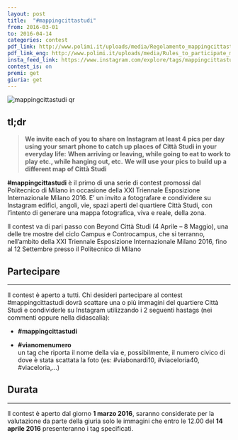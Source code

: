 ```yaml
---
layout: post
title:  "#mappingcittastudi"
from: 2016-03-01
to: 2016-04-14
categories: contest
pdf_link: http://www.polimi.it/uploads/media/Regolamento_mappingcittastudi_.pdf
pdf_link_eng: http://www.polimi.it/uploads/media/Rules_to_participate_mappingcittastudi_.pdf
insta_feed_link: https://www.instagram.com/explore/tags/mappingcittastudi
contest_is: on
premi: get
giuria: get
---
```



![mappingcittastudi qr]({{site.baseurl}}/assets/i/beyondcittastudi_org-contest-mappingcittastudi.png)


tl;dr
---

> **We invite each of you to share on Instagram at least 4 pics per day using your smart phone to catch up places of Città Studi in your everyday life:**
> **When arriving or leaving, while going to eat to work to play etc., while hanging out, etc.**
> **We will use your pics to build up a different map of Città Studi**

**#mappingcittastudi** è il primo di una serie di contest promossi dal Politecnico di Milano in occasione della XXI Triennale Esposizione Internazionale Milano 2016. E’ un invito a fotografare e condividere su Instagram edifici, angoli, vie, spazi aperti del quartiere Città Studi, con l’intento di generare una mappa fotografica, viva e reale, della zona.

Il contest va di pari passo con Beyond Città Studi (4 Aprile – 8 Maggio), una delle tre mostre del ciclo Campus e Controcampus, che si terranno, nell’ambito della XXI Triennale Esposizione Internazionale Milano 2016, fino al 12 Settembre presso il Politecnico di Milano



Partecipare
---
-----
Il contest è aperto a tutti.
Chi desideri partecipare al contest #mappingcittastudi dovrà scattare una o più immagini del quartiere Città Studi e condividerle su Instagram utilizzando i 2 seguenti hastags (nei commenti oppure nella didascalia):

- **#mappingcittastudi**

- **#vianomenumero**  
un tag che riporta il nome della via e, possibilmente, il numero civico di dove è stata scattata la foto (es: #viabonardi10, #viaceloria40, #viaceloria,...)

Durata
---
-----

Il contest è aperto dal giorno **1 marzo 2016**, saranno considerate per la valutazione da parte della giuria solo le immagini che entro le 12.00 del **14 aprile 2016** presenteranno i tag specificati.
